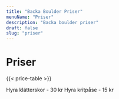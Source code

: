 ```yaml
---
title: "Backa Boulder Priser"
menuName: "Priser"
description: "Backa boulder priser"
draft: false
slug: "priser"
---
```


# Priser

{{< price-table >}}

Hyra klätterskor - 30 kr
Hyra kritpåse - 15 kr
